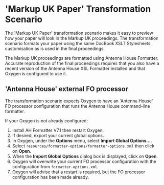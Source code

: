 # 'Markup UK Paper' Transformation Scenario

The 'Markup UK Paper' transformation scenario makes it easy to preview how your paper will look in the Markup UK proceedings. The transformation scenario formats your paper using the same DocBook XSLT Stylesheets customisation as is used in the final proceedings.

The Markup UK proceedings are formatted using Antenna House Formatter. Accurate reproduction of the final proceedings requires that you also have a recent version of the Antenna House XSL Formatter installed and that Oxygen is configured to use it.

## 'Antenna House' external FO processor

The transformation scenario expects Oxygen to have an 'Antenna House' FO processor configuration that runs the Antenna House command-line formatter.

If your Oxygen is not already configured:

1. Install AH Formatter V7.1 then restart Oxygen.
1. If desired, export your current global options.
1. In Oxygen, under the **Options** menu, select **Import Global Options...**.
1. Select `resources/formatter-options/formatter-options.xml` then click on **Open**.
1. When the **Import Global Options** dialog box is displayed, click on **Open**.
1. Oxygen will overwrite your current FO processor configuration with the configuration from `formatter-options.xml`.
1. Oxygen will advise that a restart is required, but the FO processor configuration has been made already.
